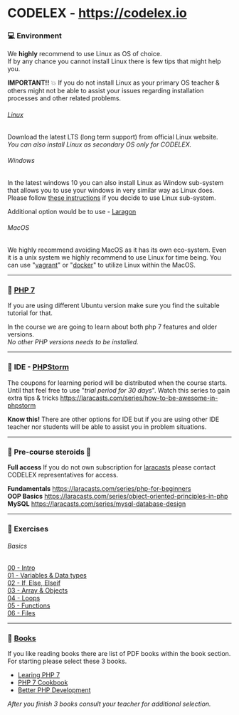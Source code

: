 # CODELEX - https://codelex.io

### :computer: Environment

We **highly** recommend to use Linux as OS of choice.  
If by any chance you cannot install Linux there is few tips that might help you.

**IMPORTANT!!** :boom: If you do not install Linux as your primary OS teacher & others might not be able to assist your issues regarding installation processes and other related problems.

###### [Linux](https://ubuntu.com/)

Download the latest LTS (long term support) from official Linux website.  
_You can also install Linux as secondary OS only for CODELEX._

###### Windows

In the latest windows 10 you can also install Linux as Window sub-system that allows you to use your windows in very similar way as Linux does.  
Please follow [these instructions](https://docs.microsoft.com/en-us/windows/wsl/install-win10) if you decide to use Linux sub-system.

Additional option would be to use - [Laragon](https://laragon.org/)

###### MacOS

We highly recommend avoiding MacOS as it has its own eco-system. Even it is a unix system we highly recommend to use Linux for time being.
You can use "[vagrant](https://www.vagrantup.com/)" or "[docker](https://www.docker.com/)" to utilize Linux within the MacOS.

--------------------------------------------------------------  

### :compass: [PHP 7](https://tecadmin.net/install-php-ubuntu-20-04/)

If you are using different Ubuntu version make sure you find the suitable tutorial for that.  

In the course we are going to learn about both php 7 features and older versions.   
_No other PHP versions needs to be installed._

--------------------------------------------------------------  

### :eyes: **IDE** - [PHPStorm](https://www.jetbrains.com/phpstorm/)  

The coupons for learning period will be distributed when the course starts. Until that feel free to use "_trial period for 30 days_".
Watch this series to gain extra tips & tricks https://laracasts.com/series/how-to-be-awesome-in-phpstorm

**Know this!** There are other options for IDE but if you are using other IDE teacher nor students will be able to assist you in problem situations.

--------------------------------------------------------------  

### :muscle: Pre-course steroids :muscle:

**Full access** If you do not own subscription for [laracasts](https://laracasts.com) please contact CODELEX representatives for access.

**Fundamentals** https://laracasts.com/series/php-for-beginners  
**OOP Basics** https://laracasts.com/series/object-oriented-principles-in-php  
**MySQL** https://laracasts.com/series/mysql-database-design  

--------------------------------------------------------------  

### :unicorn: Exercises

###### Basics

[00 - Intro](/exercises/basics/00-intro.md)  
[01 - Variables & Data types](/exercises/basics/01-variables.md)  
[02 - If, Else, Elseif](/exercises/basics/02-if-else-elseif.md)  
[03 - Array & Objects](/exercises/basics/03-array-objects.md)  
[04 - Loops](/exercises/basics/04-loops.md)  
[05 - Functions](/exercises/basics/05-functions.md)  
[06 - Files](/exercises/basics/06-files.md)

--------------------------------------------------------------

### :book: [Books](./books)

If you like reading books there are list of PDF books within the book section.  
For starting please select these 3 books.  

* [Learing PHP 7](https://github.com/codelex-io/php-syllabus/blob/main/books/files/Learning%20PHP%207.pdf)
* [PHP 7 Cookbook](https://github.com/codelex-io/php-syllabus/blob/main/books/files/PHP%207%20Programming%20Cookbook.pdf)
* [Better PHP Development](https://github.com/codelex-io/php-syllabus/blob/main/books/files/Better%20PHP%20Development.pdf)

_After you finish 3 books consult your teacher for additional selection._
